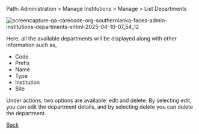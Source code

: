 Path: Administration > Manage Institutions > Manage > List Departments

![screencapture-qa-carecode-org-southernlanka-faces-admin-institutions-departments-xhtml-2025-04-10-07_54_12](https://github.com/user-attachments/assets/ee3645d0-daf6-4e49-9ee4-654fe2d18f76)

Here, all the available departments will be displayed along with other information such as,
* Code
* Prefix
* Name
* Type
* Institution
* Site

Under actions, two options are available: edit and delete. By selecting edit, you can edit the department details, and by selecting delete you can delete the department.

[Back](https://github.com/hmislk/hmis/wiki/Manage-Institutions)